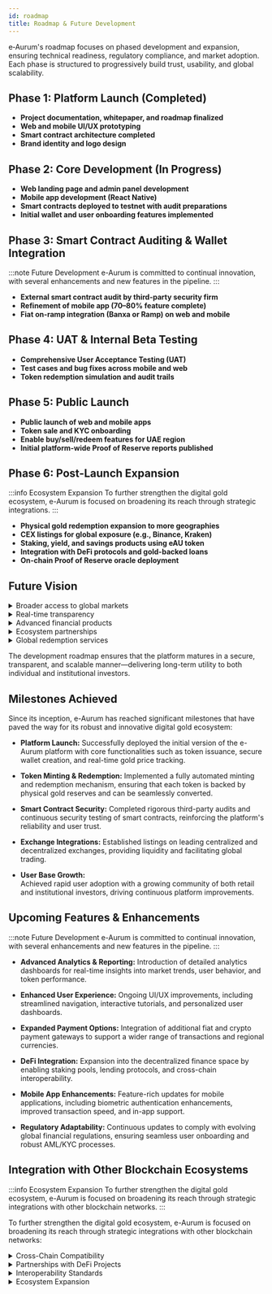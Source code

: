 ```yaml
---
id: roadmap
title: Roadmap & Future Development 
---
```


e‑Aurum's roadmap focuses on phased development and expansion, ensuring technical readiness, regulatory compliance, and market adoption. Each phase is structured to progressively build trust, usability, and global scalability.

## Phase 1: Platform Launch (Completed)

- **Project documentation, whitepaper, and roadmap finalized**
- **Web and mobile UI/UX prototyping**
- **Smart contract architecture completed**
- **Brand identity and logo design**

## Phase 2: Core Development (In Progress)

- **Web landing page and admin panel development**
- **Mobile app development (React Native)**
- **Smart contracts deployed to testnet with audit preparations**
- **Initial wallet and user onboarding features implemented**

## Phase 3: Smart Contract Auditing & Wallet Integration

:::note Future Development
e-Aurum is committed to continual innovation, with several enhancements and new features in the pipeline.
:::

- **External smart contract audit by third-party security firm**
- **Refinement of mobile app (70–80% feature complete)**
- **Fiat on-ramp integration (Banxa or Ramp) on web and mobile**

## Phase 4: UAT & Internal Beta Testing

- **Comprehensive User Acceptance Testing (UAT)**
- **Test cases and bug fixes across mobile and web**
- **Token redemption simulation and audit trails**

## Phase 5: Public Launch

- **Public launch of web and mobile apps**
- **Token sale and KYC onboarding**
- **Enable buy/sell/redeem features for UAE region**
- **Initial platform-wide Proof of Reserve reports published**

## Phase 6: Post-Launch Expansion

:::info Ecosystem Expansion
To further strengthen the digital gold ecosystem, e-Aurum is focused on broadening its reach through strategic integrations.
:::

- **Physical gold redemption expansion to more geographies**
- **CEX listings for global exposure (e.g., Binance, Kraken)**
- **Staking, yield, and savings products using eAU token**
- **Integration with DeFi protocols and gold-backed loans**
- **On-chain Proof of Reserve oracle deployment**

## Future Vision

<details>  
  <summary>Broader access to global markets</summary> 

  Expansion via exchange listings to provide global accessibility to the eAU token.

</details>  

<details>  
  <summary>Real-time transparency</summary>

  Implementation of on-chain Proof of Reserve oracles for continuous verification.

</details>  

<details>  
  <summary>Advanced financial products</summary>  

  Development of gold-backed savings, lending, and other DeFi offerings.

</details>  

<details>  
  <summary>Ecosystem partnerships</summary>  

  Strategic collaborations with fintechs and traditional banks to expand the utility.

</details>

<details>  
  <summary>Global redemption services</summary> 

  Expansion of physical gold redemption capabilities beyond UAE.
  
</details>

The development roadmap ensures that the platform matures in a secure, transparent, and scalable manner—delivering long-term utility to both individual and institutional investors.

## Milestones Achieved

Since its inception, e-Aurum has reached significant milestones that have paved the way for its robust and innovative digital gold ecosystem: 



  
- **Platform Launch:** Successfully deployed the initial version of the e-Aurum platform with core functionalities such as token issuance, secure wallet creation, and real-time gold price tracking.  

- **Token Minting & Redemption:** Implemented a fully automated minting and redemption mechanism, ensuring that each token is backed by physical gold reserves and can be seamlessly converted.  

- **Smart Contract Security:** Completed rigorous third-party audits and continuous security testing of smart contracts, reinforcing the platform's reliability and user trust.  

- **Exchange Integrations:** Established listings on leading centralized and decentralized exchanges, providing liquidity and facilitating global trading.  

- **User Base Growth:**  
Achieved rapid user adoption with a growing community of both retail and institutional investors, driving continuous platform improvements.  






## Upcoming Features & Enhancements 

:::note Future Development
e-Aurum is committed to continual innovation, with several enhancements and new features in the pipeline.
:::



- **Advanced Analytics & Reporting:** 
 Introduction of detailed analytics dashboards for real-time insights into market trends, user behavior, and token performance. 

- **Enhanced User Experience:** 
 Ongoing UI/UX improvements, including streamlined navigation, interactive tutorials, and personalized user dashboards. 

- **Expanded Payment Options:** 
 Integration of additional fiat and crypto payment gateways to support a wider range of transactions and regional currencies. 

- **DeFi Integration:** 
 Expansion into the decentralized finance space by enabling staking pools, lending protocols, and cross-chain interoperability. 

- **Mobile App Enhancements:** 
 Feature-rich updates for mobile applications, including biometric authentication enhancements, improved transaction speed, and in-app support. 

- **Regulatory Adaptability:** 
 Continuous updates to comply with evolving global financial regulations, ensuring seamless user onboarding and robust AML/KYC processes. 

## Integration with Other Blockchain Ecosystems 

:::info Ecosystem Expansion
To further strengthen the digital gold ecosystem, e-Aurum is focused on broadening its reach through strategic integrations with other blockchain networks.
:::

To further strengthen the digital gold ecosystem, e-Aurum is focused on broadening its reach through strategic integrations with other blockchain networks: 

<details>  
  <summary>Cross-Chain Compatibility</summary>  

  Developing bridges with other prominent blockchain platforms (e.g., Binance Smart Chain, Polkadot) to facilitate seamless asset transfers and broaden market access.  

</details>  

<details>  
  <summary>Partnerships with DeFi Projects</summary>

  Collaborating with leading decentralized finance projects to enable innovative financial products, such as collateralized lending and yield farming using e-Aurum tokens.  

</details>  

<details>  
  <summary>Interoperability Standards</summary>  

  Adopting and contributing to emerging blockchain interoperability standards to ensure that e-Aurum remains a versatile asset in a rapidly evolving digital landscape.

</details>  

<details>  
  <summary>Ecosystem Expansion</summary>  

  Exploring partnerships with industry players in asset management, traditional finance, and logistics to integrate physical gold verification and storage services into the platform.  

</details>

 
 